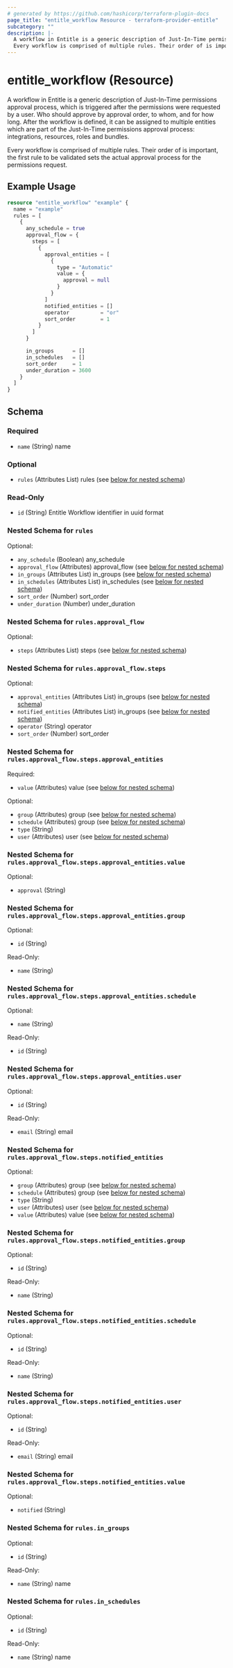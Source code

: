 ```yaml
---
# generated by https://github.com/hashicorp/terraform-plugin-docs
page_title: "entitle_workflow Resource - terraform-provider-entitle"
subcategory: ""
description: |-
  A workflow in Entitle is a generic description of Just-In-Time permissions approval process, which is triggered after the permissions were requested by a user. Who should approve by approval order, to whom, and for how long. After the workflow is defined, it can be assigned to multiple entities which are part of the Just-In-Time permissions approval process: integrations, resources, roles and bundles.
  Every workflow is comprised of multiple rules. Their order of is important, the first rule to be validated sets the actual approval process for the permissions request.
---
```


# entitle_workflow (Resource)

A workflow in Entitle is a generic description of Just-In-Time permissions approval process, which is triggered after the permissions were requested by a user. Who should approve by approval order, to whom, and for how long. After the workflow is defined, it can be assigned to multiple entities which are part of the Just-In-Time permissions approval process: integrations, resources, roles and bundles.

Every workflow is comprised of multiple rules. Their order of is important, the first rule to be validated sets the actual approval process for the permissions request.

## Example Usage

```terraform
resource "entitle_workflow" "example" {
  name = "example"
  rules = [
    {
      any_schedule = true
      approval_flow = {
        steps = [
          {
            approval_entities = [
              {
                type = "Automatic"
                value = {
                  approval = null
                }
              }
            ]
            notified_entities = []
            operator          = "or"
            sort_order        = 1
          }
        ]
      }

      in_groups      = []
      in_schedules   = []
      sort_order     = 1
      under_duration = 3600
    }
  ]
}
```

<!-- schema generated by tfplugindocs -->
## Schema

### Required

- `name` (String) name

### Optional

- `rules` (Attributes List) rules (see [below for nested schema](#nestedatt--rules))

### Read-Only

- `id` (String) Entitle Workflow identifier in uuid format

<a id="nestedatt--rules"></a>
### Nested Schema for `rules`

Optional:

- `any_schedule` (Boolean) any_schedule
- `approval_flow` (Attributes) approval_flow (see [below for nested schema](#nestedatt--rules--approval_flow))
- `in_groups` (Attributes List) in_groups (see [below for nested schema](#nestedatt--rules--in_groups))
- `in_schedules` (Attributes List) in_schedules (see [below for nested schema](#nestedatt--rules--in_schedules))
- `sort_order` (Number) sort_order
- `under_duration` (Number) under_duration

<a id="nestedatt--rules--approval_flow"></a>
### Nested Schema for `rules.approval_flow`

Optional:

- `steps` (Attributes List) steps (see [below for nested schema](#nestedatt--rules--approval_flow--steps))

<a id="nestedatt--rules--approval_flow--steps"></a>
### Nested Schema for `rules.approval_flow.steps`

Optional:

- `approval_entities` (Attributes List) in_groups (see [below for nested schema](#nestedatt--rules--approval_flow--steps--approval_entities))
- `notified_entities` (Attributes List) in_groups (see [below for nested schema](#nestedatt--rules--approval_flow--steps--notified_entities))
- `operator` (String) operator
- `sort_order` (Number) sort_order

<a id="nestedatt--rules--approval_flow--steps--approval_entities"></a>
### Nested Schema for `rules.approval_flow.steps.approval_entities`

Required:

- `value` (Attributes) value (see [below for nested schema](#nestedatt--rules--approval_flow--steps--approval_entities--value))

Optional:

- `group` (Attributes) group (see [below for nested schema](#nestedatt--rules--approval_flow--steps--approval_entities--group))
- `schedule` (Attributes) group (see [below for nested schema](#nestedatt--rules--approval_flow--steps--approval_entities--schedule))
- `type` (String)
- `user` (Attributes) user (see [below for nested schema](#nestedatt--rules--approval_flow--steps--approval_entities--user))

<a id="nestedatt--rules--approval_flow--steps--approval_entities--value"></a>
### Nested Schema for `rules.approval_flow.steps.approval_entities.value`

Optional:

- `approval` (String)


<a id="nestedatt--rules--approval_flow--steps--approval_entities--group"></a>
### Nested Schema for `rules.approval_flow.steps.approval_entities.group`

Optional:

- `id` (String)

Read-Only:

- `name` (String)


<a id="nestedatt--rules--approval_flow--steps--approval_entities--schedule"></a>
### Nested Schema for `rules.approval_flow.steps.approval_entities.schedule`

Optional:

- `name` (String)

Read-Only:

- `id` (String)


<a id="nestedatt--rules--approval_flow--steps--approval_entities--user"></a>
### Nested Schema for `rules.approval_flow.steps.approval_entities.user`

Optional:

- `id` (String)

Read-Only:

- `email` (String) email



<a id="nestedatt--rules--approval_flow--steps--notified_entities"></a>
### Nested Schema for `rules.approval_flow.steps.notified_entities`

Optional:

- `group` (Attributes) group (see [below for nested schema](#nestedatt--rules--approval_flow--steps--notified_entities--group))
- `schedule` (Attributes) group (see [below for nested schema](#nestedatt--rules--approval_flow--steps--notified_entities--schedule))
- `type` (String)
- `user` (Attributes) user (see [below for nested schema](#nestedatt--rules--approval_flow--steps--notified_entities--user))
- `value` (Attributes) value (see [below for nested schema](#nestedatt--rules--approval_flow--steps--notified_entities--value))

<a id="nestedatt--rules--approval_flow--steps--notified_entities--group"></a>
### Nested Schema for `rules.approval_flow.steps.notified_entities.group`

Optional:

- `id` (String)

Read-Only:

- `name` (String)


<a id="nestedatt--rules--approval_flow--steps--notified_entities--schedule"></a>
### Nested Schema for `rules.approval_flow.steps.notified_entities.schedule`

Optional:

- `id` (String)

Read-Only:

- `name` (String)


<a id="nestedatt--rules--approval_flow--steps--notified_entities--user"></a>
### Nested Schema for `rules.approval_flow.steps.notified_entities.user`

Optional:

- `id` (String)

Read-Only:

- `email` (String) email


<a id="nestedatt--rules--approval_flow--steps--notified_entities--value"></a>
### Nested Schema for `rules.approval_flow.steps.notified_entities.value`

Optional:

- `notified` (String)





<a id="nestedatt--rules--in_groups"></a>
### Nested Schema for `rules.in_groups`

Optional:

- `id` (String)

Read-Only:

- `name` (String) name


<a id="nestedatt--rules--in_schedules"></a>
### Nested Schema for `rules.in_schedules`

Optional:

- `id` (String)

Read-Only:

- `name` (String) name
